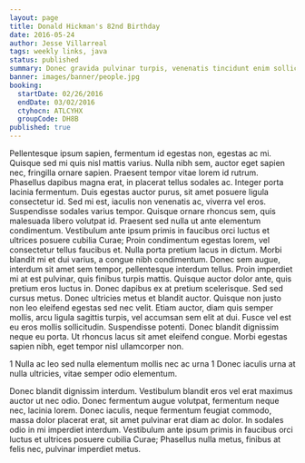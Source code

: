 ```yaml
---
layout: page
title: Donald Hickman's 82nd Birthday
date: 2016-05-24
author: Jesse Villarreal
tags: weekly links, java
status: published
summary: Donec gravida pulvinar turpis, venenatis tincidunt enim sollicitudin eget. Etiam.
banner: images/banner/people.jpg
booking:
  startDate: 02/26/2016
  endDate: 03/02/2016
  ctyhocn: ATLCYHX
  groupCode: DH8B
published: true
---
```

Pellentesque ipsum sapien, fermentum id egestas non, egestas ac mi. Quisque sed mi quis nisl mattis varius. Nulla nibh sem, auctor eget sapien nec, fringilla ornare sapien. Praesent tempor vitae lorem id rutrum. Phasellus dapibus magna erat, in placerat tellus sodales ac. Integer porta lacinia fermentum. Duis egestas auctor purus, sit amet posuere ligula consectetur id. Sed mi est, iaculis non venenatis ac, viverra vel eros. Suspendisse sodales varius tempor. Quisque ornare rhoncus sem, quis malesuada libero volutpat id. Praesent sed nulla ut ante elementum condimentum. Vestibulum ante ipsum primis in faucibus orci luctus et ultrices posuere cubilia Curae; Proin condimentum egestas lorem, vel consectetur tellus faucibus et.
Nulla porta pretium lacus in dictum. Morbi blandit mi et dui varius, a congue nibh condimentum. Donec sem augue, interdum sit amet sem tempor, pellentesque interdum tellus. Proin imperdiet mi at est pulvinar, quis finibus turpis mattis. Quisque auctor dolor ante, quis pretium eros luctus in. Donec dapibus ex at pretium scelerisque. Sed sed cursus metus. Donec ultricies metus et blandit auctor. Quisque non justo non leo eleifend egestas sed nec velit. Etiam auctor, diam quis semper mollis, arcu ligula sagittis turpis, vel accumsan sem elit at dui. Fusce vel est eu eros mollis sollicitudin. Suspendisse potenti. Donec blandit dignissim neque eu porta. Ut rhoncus lacus sit amet eleifend congue. Morbi egestas sapien nibh, eget tempor nisl ullamcorper non.

1 Nulla ac leo sed nulla elementum mollis nec ac urna
1 Donec iaculis urna at nulla ultricies, vitae semper odio elementum.

Donec blandit dignissim interdum. Vestibulum blandit eros vel erat maximus auctor ut nec odio. Donec fermentum augue volutpat, fermentum neque nec, lacinia lorem. Donec iaculis, neque fermentum feugiat commodo, massa dolor placerat erat, sit amet pulvinar erat diam ac dolor. In sodales odio in mi imperdiet interdum. Vestibulum ante ipsum primis in faucibus orci luctus et ultrices posuere cubilia Curae; Phasellus nulla metus, finibus at felis nec, pulvinar imperdiet metus.
